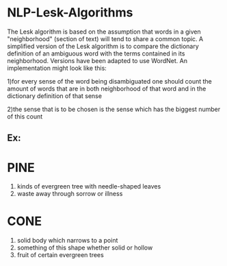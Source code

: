 # NLP-Lesk-Algorithms

The Lesk algorithm is based on the assumption that words in a given "neighborhood" (section of text) will tend to share a common topic. A simplified version of the Lesk algorithm is to compare the dictionary definition of an ambiguous word with the terms contained in its neighborhood. Versions have been adapted to use WordNet. An implementation might look like this:

1)for every sense of the word being disambiguated one should count the amount of words that are in both neighborhood of that word and in the dictionary definition of that sense

2)the sense that is to be chosen is the sense which has the biggest number of this count

## Ex:
# PINE 
1. kinds of evergreen tree with needle-shaped leaves
2. waste away through sorrow or illness
# CONE 
1. solid body which narrows to a point
2. something of this shape whether solid or hollow
3. fruit of certain evergreen trees
